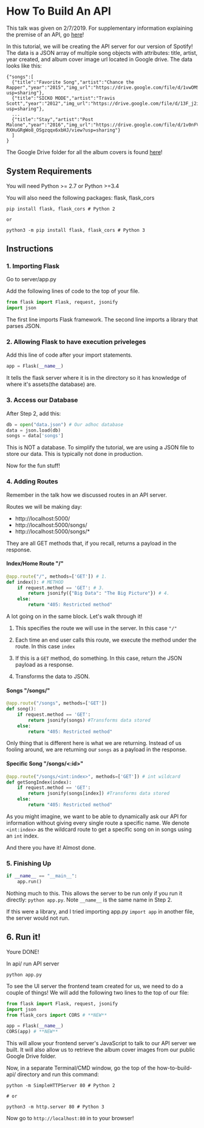 # How To Build An API
This talk was given on 2/7/2019. For supplementary information explaining the premise of an API, go [here](https://docs.google.com/presentation/d/1GwtD5kXjfVzrbJ6Uh2l4wQgwVe9uJNEcqiIKkpHqp1I/edit?usp=sharing)!

In this tutorial, we will be creating the API server for our version of Spotify! The data is a JSON array of multiple song objects with attributes: title, artist, year created, and album cover image url located in Google drive. The data looks like this:
```
{"songs":[
  {"title":"Favorite Song","artist":"Chance the Rapper","year":"2015","img_url":"https://drive.google.com/file/d/1vwOMSjqkdeAl4Er0ETk_K9GR5IiyI0s4/view?usp=sharing"},
  {"title":"SICKO MODE","artist":"Travis Scott","year":"2012","img_url":"https://drive.google.com/file/d/13F_j2ilYn1sBpGdnKb3qbunle3b8KsBT/view?usp=sharing"},
  ...
  {"title":"Stay","artist":"Post Malone","year":"2016","img_url":"https://drive.google.com/file/d/1v0nFVnaA-RXHuGRgWo8_OSgzqqx6xbHJ/view?usp=sharing"}
  ]
}
```
The Google Drive folder for all the album covers is found [here](https://drive.google.com/drive/folders/1l4MfN34ReJxN86WQvpKDbdCVZCw01cve?usp=sharing)!

## System Requirements

You will need Python >= 2.7 or Python >=3.4

You will also need the following packages: flask, flask_cors
```shell
pip install flask, flask_cors # Python 2

or

python3 -m pip install flask, flask_cors # Python 3
```

## Instructions

### 1. Importing Flask
Go to server/app.py

Add the following lines of code to the top of your file.
```python
from flask import Flask, request, jsonify
import json
```
The first line imports Flask framework.
The second line imports a library that parses JSON.

### 2. Allowing Flask to have execution priveleges
Add this line of code after your import statements.
```python
app = Flask(__name__)
```
It tells the flask server where it is in the directory so it has knowledge of where it's assets(the database) are.

### 3. Access our Database
After Step 2, add this:
```python
db = open("data.json") # Our adhoc database
data = json.load(db)
songs = data['songs']
```
This is NOT a database. To simplify the tutorial, we are using a JSON file to store our data. This is typically  not done in production.

Now for the fun stuff!

### 4. Adding Routes
Remember in the talk how we discussed routes in an API server.

Routes we will be making day:
  - http://localhost:5000/
  - http://localhost:5000/songs/
  - http://localhost:5000/songs/*

They are all GET methods that, if you recall, returns a payload in the response.

#### Index/Home Route "/"
```python
@app.route("/", methods=['GET']) # 1.
def index(): # METHOD
    if request.method == 'GET': # 3.
        return jsonify({"Big Data": "The Big Picture"}) # 4.
    else:
        return "405: Restricted method"
```
A lot going on in the same block. Let's walk through it!
1. This specifies the route we will use in the server. In this case ```"/"```

2. Each time an end user calls this route, we execute the method under the route. In this case ```index```

3. If this is a ```GET``` method, do something. In this case, return the JSON payload as a response.

4. Transforms the data to JSON.

#### Songs "/songs/"
```python
@app.route("/songs", methods=['GET'])
def song():
    if request.method == 'GET':
        return jsonify(songs) #Transforms data stored
    else:
        return "405: Restricted method"
```
Only thing that is different here is what we are returning. Instead of us fooling around, we are returning our ```songs``` as a payload in the response.

#### Specific Song "/songs/<:id>"
```python
@app.route("/songs/<int:index>", methods=['GET']) # int wildcard
def getSongIndex(index):
    if request.method == 'GET':
        return jsonify(songs[index]) #Transforms data stored
    else:
        return "405: Restricted method"
```
As you might imagine, we want to be able to dynamically ask our API for information without giving every single route a specific name. We denote ```<int:index>``` as the wildcard route to get a specific song on in songs using an ```int``` index.

And there you have it! Almost done.

### 5. Finishing Up
```python
if __name__ == "__main__":
    app.run()
```

Nothing much to this. This allows the server to be run only if you run it directly: ```python app.py```. Note ```__name__``` is the same name in Step 2.

If this were a library, and I tried importing app.py ```import app``` in another file, the server would not run.

## 6. Run it!

Youre DONE!

In api/ run API server
```shell
python app.py
```

To see the UI server the frontend team created for us, we need to do a couple of things!
We will add the following two lines to the top of our file:
```python
from flask import Flask, request, jsonify
import json
from flask_cors import CORS # **NEW**

app = Flask(__name__)
CORS(app) # **NEW**

```
This will allow your frontend server's JavaScript to talk to our API server we built. It will also allow us to retrieve the album cover images from our public Google Drive folder.


Now, in a separate Terminal/CMD window, go the top of the how-to-build-api/ directory and run this command:
```shell
python -m SimpleHTTPServer 80 # Python 2

# or  

python3 -m http.server 80 # Python 3
```

Now go to ```http://localhost:80``` in to your browser!
